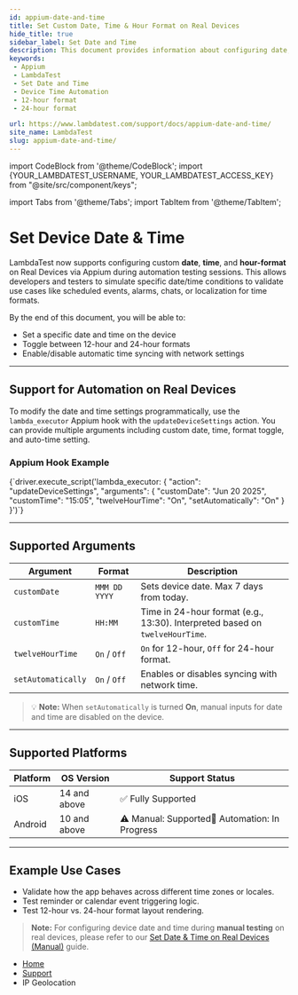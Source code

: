 ```yaml
---
id: appium-date-and-time
title: Set Custom Date, Time & Hour Format on Real Devices
hide_title: true
sidebar_label: Set Date and Time 
description: This document provides information about configuring date, time, and hour-format on Real Devices using Appium automation on LambdaTest.
keywords:
 - Appium
 - LambdaTest
 - Set Date and Time
 - Device Time Automation
 - 12-hour format
 - 24-hour format

url: https://www.lambdatest.com/support/docs/appium-date-and-time/
site_name: LambdaTest
slug: appium-date-and-time/
---
```



import CodeBlock from '@theme/CodeBlock';
import {YOUR_LAMBDATEST_USERNAME, YOUR_LAMBDATEST_ACCESS_KEY} from "@site/src/component/keys";

import Tabs from '@theme/Tabs';
import TabItem from '@theme/TabItem';

<script type="application/ld+json"
      dangerouslySetInnerHTML={{ __html: JSON.stringify({
       "@context": "https://schema.org",
        "@type": "BreadcrumbList",
        "itemListElement": [{
          "@type": "ListItem",
          "position": 1,
          "name": "Home",
          "item": "https://www.lambdatest.com"
        },{
          "@type": "ListItem",
          "position": 2,
          "name": "Support",
          "item": "https://www.lambdatest.com/support/docs/"
        },{
          "@type": "ListItem",
          "position": 3,
          "name": "Set Custom Date, Time & Hour Format on Real Devices",
          "item": "https://www.lambdatest.com/support/docs/appium-date-and-time/"
        }]
      })
    }}
></script>

# Set Device Date & Time

LambdaTest now supports configuring custom **date**, **time**, and **hour-format** on Real Devices via Appium during automation testing sessions. This allows developers and testers to simulate specific date/time conditions to validate use cases like scheduled events, alarms, chats, or localization for time formats.

By the end of this document, you will be able to:
- Set a specific date and time on the device
- Toggle between 12-hour and 24-hour formats
- Enable/disable automatic time syncing with network settings

---

## Support for Automation on Real Devices

To modify the date and time settings programmatically, use the `lambda_executor` Appium hook with the `updateDeviceSettings` action. You can provide multiple arguments including custom date, time, format toggle, and auto-time setting.

### Appium Hook Example

<CodeBlock language="js">
{`driver.execute_script('lambda_executor: { 
  "action": "updateDeviceSettings", 
  "arguments": { 
    "customDate": "Jun 20 2025", 
    "customTime": "15:05", 
    "twelveHourTime": "On", 
    "setAutomatically": "On" 
  } 
}')`}
</CodeBlock>


---
## Supported Arguments

| Argument           | Format        | Description                                                                 |
| ------------------ | ------------- | --------------------------------------------------------------------------- |
| `customDate`       | `MMM DD YYYY` | Sets device date. Max 7 days from today.                                    |
| `customTime`       | `HH:MM`       | Time in 24-hour format (e.g., 13:30). Interpreted based on `twelveHourTime`.|
| `twelveHourTime`   | `On` / `Off`  | `On` for 12-hour, `Off` for 24-hour format.                                 |
| `setAutomatically` | `On` / `Off`  | Enables or disables syncing with network time.                              |

> 💡 **Note:** When `setAutomatically` is turned **On**, manual inputs for date and time are disabled on the device.

---
## Supported Platforms

| Platform  | OS Version    | Support Status                  |
| --------- | ------------- | ------------------------------- |
| iOS       | 14 and above  | ✅ Fully Supported               |
| Android   | 10 and above  | ⚠️ Manual: Supported🔧 Automation: In Progress |

---

## Example Use Cases

- Validate how the app behaves across different time zones or locales.
- Test reminder or calendar event triggering logic.
- Test 12-hour vs. 24-hour format layout rendering.


> **Note:** For configuring device date and time during **manual testing** on real devices, please refer to our [Set Date & Time on Real Devices (Manual)](/support/docs/set-date-time-hour-format-real-devices/) guide.



<nav aria-label="breadcrumbs">
  <ul className="breadcrumbs">
    <li className="breadcrumbs__item">
      <a className="breadcrumbs__link" target="_self" href="https://www.lambdatest.com">
        Home
      </a>
    </li>
    <li className="breadcrumbs__item">
      <a className="breadcrumbs__link" target="_self" href="https://www.lambdatest.com/support/docs/">
        Support
      </a>
    </li>
    <li className="breadcrumbs__item breadcrumbs__item--active">
      <span className="breadcrumbs__link">
       IP Geolocation
      </span>
    </li>
  </ul>
</nav>